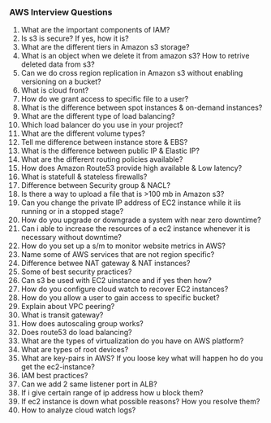 ### AWS Interview Questions 

1. What are the important components of IAM?
2. Is s3 is secure? If yes, how it is?
3. What are the different tiers in Amazon s3 storage?
4. What is an object when we delete it from amazon s3? How to retrive deleted data from s3?
5. Can we do cross region replication in Amazon s3 without enabling versioning on a bucket?
6. What is cloud front?
7. How do we grant access to specific file to a user?
8. What is the difference between spot instances & on-demand instances?
9. What are the different type of load balancing?
10. Which load balancer do you use in your project?
11. What are the different volume types?
12. Tell me difference between instance store & EBS?
13. What is the difference between public IP & Elastic IP?
14. What are the different routing policies available?
15. How does Amazon Route53 provide high available & Low latency?
16. What is statefull & stateless firewalls?
17. Difference between Security group & NACL?
18. Is there a way to upload a file that is >100 mb in Amazon s3?
19. Can you change the private IP address of EC2 instance while it iis running or in a stopped stage?
20. How do you upgrade or downgrade a system with near zero downtime?
21. Can i able to increase the resources of a ec2 instance whenever it is necessary without downtime?
22. How do you set up a s/m to monitor website metrics in AWS?
23. Name some of AWS services that are not region specific?
24. Difference betwee NAT gateway & NAT instances?
25. Some of best security practices?
26. Can s3 be used with EC2 uinstance and if yes then how?
27. How do you configure cloud watch to recover EC2 instances?
28. How do you allow a user to gain access to specific bucket?
29. Explain about VPC peering?
30. What is transit gateway?
31. How does autoscaling group works?
32. Does route53 do load balancing?
33. What are the types of virtualization do you have on AWS platform?
34. What are types of root devices?
35. What are key-pairs in AWS? If you loose key what will happen ho do you get the ec2-instance?
36. IAM best practices?
37. Can we add 2 same listener port in ALB?
38. If i give certain range of ip address how u block them?
39. If ec2 instance is down what possible reasons? How you resolve them?
40. How to analyze cloud watch logs?
